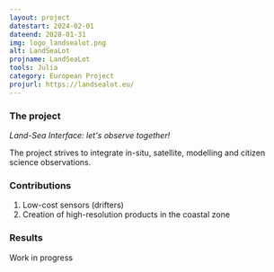 ```yaml
---
layout: project
datestart: 2024-02-01
dateend: 2028-01-31
img: logo_landsealot.png
alt: LandSeaLot
projname: LandSeaLot
tools: Julia
category: European Project
projurl: https://landsealot.eu/
---
```


### The project

_Land-Sea Interface: let's observe together!_

The project strives to integrate in-situ, satellite, modelling and citizen science observations.

### Contributions 

1. Low-cost sensors (drifters)
2. Creation of high-resolution products in the coastal zone

### Results

Work in progress
